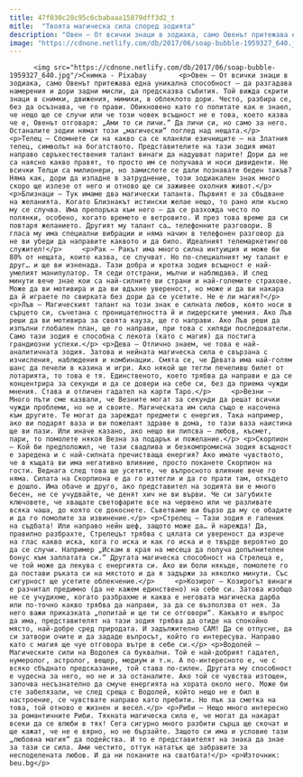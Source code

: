 ```yaml
---
title: 47f030c28c95c6cbabaaa15879dff3d2_t
mitle:  "Твоята магическа сила според зодията"
description: "Овен – От всички знаци в зодиака, само Овенът притежава една уникална способност – да разгадава намерения и дори задни мисли, да предсказва събития. Той вижда скрити знаци в снимки, движения, мимики, в облеклото дори. Често, разбира се, без да осъзнава, че го прави. Обикновено като го попитате как е знаел, че нещо ще се …"
image: "https://cdnone.netlify.com/db/2017/06/soap-bubble-1959327_640.jpg"
---
```


          <img src="https://cdnone.netlify.com/db/2017/06/soap-bubble-1959327_640.jpg"/>Снимка - Pixabay        <p>Овен – От всички знаци в зодиака, само Овенът притежава една уникална способност – да разгадава намерения и дори задни мисли, да предсказва събития. Той вижда скрити знаци в снимки, движения, мимики, в облеклото дори. Често, разбира се, без да осъзнава, че го прави. Обикновено като го попитате как е знаел, че нещо ще се случи или че този човек всъщност не е това, което казва че е, Овенът отговаря: „Ами то си личи.“ Да личи си, но само за него. Останалите зодии нямат този „магически“ поглед над нещата.</p> <p>Телец – Спомнете си на какво са се кланяли езичниците – на Златния телец, символът на богатството. Представителите на тази зодия имат направо свръхестествения талант винаги да надушват парите! Дори да не са наясно какво правят, то просто им се получава и носи дивиденти. Не всички Телци са милионери, но замислете се дали познавате беден такъв? Няма как, дори да изпадне в затруднение, този зодиакален знак много скоро ще излезе от него и отново ще си заживее охолния живот.</p> <p>Близнаци – Тук имаме два магически таланта. Първият е за сбъдване на желанията. Когато Близнакът истински желае нещо, то рано или късно му се случва. Има препоръка към него – да се разхожда често по полянки, особено, когато времето е ветровито. И през това време да си повтаря желанието. Другият му талант са… телефонните разговори. В гласа му има специални вибрации и няма начин в телефонен разговор да не ви убеди да направите каквото и да било. Идеалният телемаркетингов служител!</p>     <p>Рак – Ракът има много силна интуиция и може би 80% от нещата, които казва, се случват. Но по-специалният му талант е друг… и ще ви изненада. Тази добра и кротка зодия всъщност е най-умелият манипулатор. Тя седи отстрани, мълчи и наблюдава. И след минути вече знае кои са най-силните ви страни и най-големите страхове. Може да ви мотивира и да ви вдъхне увереност, но може и да ви накара да й играете по свирката без дори да се усетите. Не е ли магия?</p> <p>Лъв – Магическият талант на този знак е силната любов, която носи в сърцето си, съчетана с проницателността й и лидерските умения. Ако Лъв реши да ви мотивира за своята кауза, ще го направи. Ако Лъв реши да изпълни глобален план, ще го направи, при това с хиляди последователи. Само тази зодия е способна с лекота (като с магия) да постига грандиозни успехи.</p> <p>Дева – Отлично знаем, че това е най-аналитичната зодия. Затова и нейната магическа сила е свързана с изчисления, наблюдения и комбинации. Смята се, че Девата има най-голям шанс да печели в казина и игри. Ако някой ще тегли печеливш билет от лотарията, то това е тя. Единственото, което трябва да направи е да се концентрира за секунди и да се довери на себе си, без да приема чужди мнения. Става и отличен гадател на карти Таро.</p>     <p>Везни – Много пъти сме казвали, че Везните могат за секунди да решат всички чужди проблеми, но не и своите. Магическата им сила също е насочена към другите. Те могат да зареждат предмети с енергия. Така например, ако ви подарят ваза и ви пожелаят здраве в дома, то тази ваза наистина ще ви пази. Или иначе казано, ако нещо ви липсва – любов, късмет, пари, то помолете някоя Везна за подарък и пожелание.</p> <p>Скорпион – Кой би предположил, че тази свадлива и безкомпромисна зодия всъщност е заредена и с най-силната пречистваща енергия? Ако имате чувството, че в къщата ви има негативно влияние, просто поканете Скорпион на гости. Веднага след това ще усетите, че въпросното влияние вече го няма. Силата на Скорпиона е да го изтегли и да го прати там, откъдето е дошло. Има обаче и друго, ако представител на зодията ви е много бесен, не се учудвайте, че денят хич не ви върви. Че си загубихте ключовете, че хващате светофарите все на червено или че разливате всяка чаша, до която се докоснете. Съветваме ви бързо да му се обадите и да го помолите за извинение.</p> <p>Стрелец – Тази зодия е галеник на съдбата! Или направо нейн шеф, защото може да… й нарежда! Да, правилно разбрахте, Стрелецът трябва с цялата си увереност да изрече на глас какво иска, кога го иска и как го иска и е твърде вероятно до да се случи. Например „Искам в края на месеца да получа допълнителен бонус към заплатата си.“ Другата магическа способност на Стрелеца е, че той може да лекува с енергията си. Ако ви боли някъде, помолете го да постави ръката си на мястото и да я задържи за няколко минути. Със сигурност ще усетите облекчение.</p>     <p>Козирог – Козирогът винаги е разчитал предимно (да не кажем единствено) на себе си. Затова изобщо не се учудихме, когато разбрахме и каква е неговата магическа дарба или по-точно какво трябва да направи, за да се възползва от нея. За него важи приказката „попитай и ще ти се отговори“. Какъвто и въпрос да има, представителят на тази зодия трябва да отиде на спокойно място, най-добре сред природата. И задължително САМ! Да се отпусне, да си затвори очите и да зададе въпросът, който го интересува. Направо като с магия ще чуе отговора вътре в себе си.</p> <p>Водолей – Магическите сили на Водолея са буквални. Той е най-добрият гадател, нумеролог, астролог, вещер, медиум и т.н. А по-интересното е, че с всяко сбъднато предсказание, той става по-силен. Другата му способност е чудесна за него, но не и за останалите. Ако той се чувства изтощен, започва несъзнателно да смуче енергията на хората около него. Може би сте забелязали, че след среща с Водолей, който нещо не е бил в настроение, се чувствате направо като пребити. Но пък за сметка на това, той отново е жизнен и весел.</p> <p>Риби – Нещо много интересно за романтичните Риби. Тяхната магическа сила е, че могат да накарат всеки да се влюби в тях! Сега сигурно много разбити сърца ще скочат и ще кажат, че не е вярно, но не бързайте. Защото си има и условие тази „любовна магия“ да подейства. И то е представителят на знака да знае за тази си сила. Ами честито, оттук нататък ще забравите за несподелената любов. И да ни поканите на сватбата!</p> <p>Източник: beu.bg</p>        